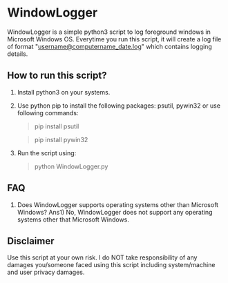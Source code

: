 # WindowLogger
WindowLogger is a simple python3 script to log foreground windows in Microsoft Windows OS. Everytime you run this script, it will create a log file of format "username@computername_date.log" which contains logging details.

## How to run this script?
1) Install python3 on your systems.
2) Use python pip to install the following packages:
    psutil, pywin32 or use following commands:
    > pip install psutil
    
    > pip install pywin32
3) Run the script using:
   > python WindowLogger.py
   
## FAQ
1) Does WindowLogger supports operating systems other than Microsoft Windows?
Ans1) No, WindowLogger does not support any operating systems other that Microsoft Windows.

## Disclaimer
Use this script at your own risk. I do NOT take responsibility of any damages you/someone faced using this script including system/machine and user privacy damages.
